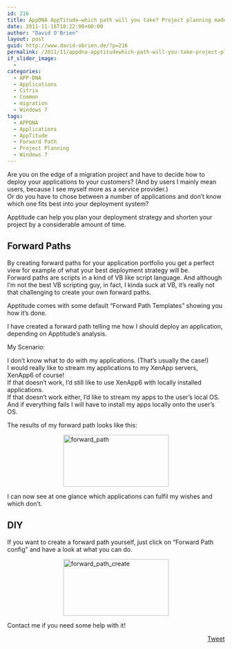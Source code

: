 ```yaml
---
id: 216
title: AppDNA AppTitude–which path will you take? Project planning made easy
date: 2011-11-16T18:22:00+00:00
author: "David O'Brien"
layout: post
guid: http://www.david-obrien.de/?p=216
permalink: /2011/11/appdna-apptitudewhich-path-will-you-take-project-planning-made-easy/
if_slider_image:
  - 
categories:
  - APP-DNA
  - Applications
  - Citrix
  - Common
  - migration
  - Windows 7
tags:
  - APPDNA
  - Applications
  - AppTitude
  - Forward Path
  - Project Planning
  - Windows 7
---
```

Are you on the edge of a migration project and have to decide how to deploy your applications to your customers? (And by users I mainly mean users, because I see myself more as a service provider.)   
Or do you have to chose between a number of applications and don’t know which one fits best into your deployment system?

Apptitude can help you plan your deployment strategy and shorten your project by a considerable amount of time.

## Forward Paths

By creating forward paths for your application portfolio you get a perfect view for example of what your best deployment strategy will be.   
Forward paths are scripts in a kind of VB like script language. And although I’m not the best VB scripting guy, in fact, I kinda suck at VB, it’s really not that challenging to create your own forward paths.

Apptitude comes with some default “Forward Path Templates” showing you how it’s done. 

I have created a forward path telling me how I should deploy an application, depending on Apptitude’s analysis. 

My Scenario:

I don’t know what to do with my applications. (That’s usually the case!)   
I would really like to stream my applications to my XenApp servers, XenApp6 of course!   
If that doesn’t work, I’d still like to use XenApp6 with locally installed applications.   
If that doesn’t work either, I’d like to stream my apps to the user’s local OS.   
And if everything fails I will have to install my apps locally onto the user’s OS.

The results of my forward path looks like this:

<a href="http://www.david-obrien.de/wp-content/uploads/2012/01/forward_path.jpg" onclick="_gaq.push(['_trackEvent', 'outbound-article', 'http://www.david-obrien.de/wp-content/uploads/2012/01/forward_path.jpg', '']);" class="broken_link"><img style="background-image: none; border-right-width: 0pt; padding-left: 0px; padding-right: 0px; display: block; float: none; border-top-width: 0pt; border-bottom-width: 0pt; margin-left: auto; border-left-width: 0pt; margin-right: auto; padding-top: 0px" class="lightbox" title="forward_path" alt="forward_path" src="http://www.david-obrien.de/wp-content/uploads/2012/01/forward_path_thumb.jpg" width="244" height="120" /></a>

I can now see at one glance which applications can fulfil my wishes and which don’t. 

## 

## DIY

If you want to create a forward path yourself, just click on “Forward Path config” and have a look at what you can do.

<a href="http://www.david-obrien.de/wp-content/uploads/2012/01/forward_path_create.jpg" onclick="_gaq.push(['_trackEvent', 'outbound-article', 'http://www.david-obrien.de/wp-content/uploads/2012/01/forward_path_create.jpg', '']);" class="broken_link"><img style="background-image: none; border-right-width: 0px; padding-left: 0px; padding-right: 0px; display: block; float: none; border-top-width: 0px; border-bottom-width: 0px; margin-left: auto; border-left-width: 0px; margin-right: auto; padding-top: 0px" title="forward_path_create" border="0" alt="forward_path_create" src="http://www.david-obrien.de/wp-content/uploads/2012/01/forward_path_create_thumb.jpg" width="244" height="131" /></a>

Contact me if you need some help with it!

<div style="float: right; margin-left: 10px;">
  <a href="https://twitter.com/share" onclick="_gaq.push(['_trackEvent', 'outbound-article', 'https://twitter.com/share', 'Tweet']);" class="twitter-share-button" data-hashtags="APPDNA,Applications,AppTitude,Forward+Path,Project+Planning,Windows+7" data-count="vertical" data-url="http://www.david-obrien.net/2011/11/appdna-apptitudewhich-path-will-you-take-project-planning-made-easy/">Tweet</a>
</div>
